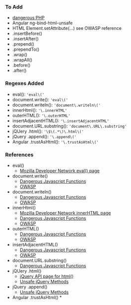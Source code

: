 ### To Add
* [dangerous PHP](https://www.eukhost.com/blog/webhosting/dangerous-php-functions-must-be-disabled)
* Angular ng-bind-html-unsafe
* HTML Element.setAttribute(...) see OWASP reference
* .insertBefore()
* .insertAfter()
* .prepend()
* .prependTo()
* .wrap()
* .wrapAll()
* .before()
* .after()

### Regexes Added
* eval(): `'eval\('`
* document.write(): `'eval\('`
* document.writeln(): `'document\.writeln\('`
* innerHtml(): `'\.innerHTML'`
* outerHTML(): `'\.outerHTML'`
* insertAdjacentHTML(): `'\.insertAdjacentHTML'`
* document.URL.substring(): `'document\.URL\.substring'`
* jQUery .html(): `'\$\(.*\)\.html\('`
* jQuery .append(): `'\.append\('`
* Angular .trustAsHtml(): `'\.trustAsHtml\('`

### References
* eval()
    * [Mozilla Developer Network eval() page](https://developer.mozilla.org/en-US/docs/Web/JavaScript/Reference/Global_Objects/eval)
* document.write()
    * [Dangerous Javascript Functions](http://blog.blueclosure.com/2017/09/javascript-dangerous-functions-part-1.html)
    * [OWASP](https://www.owasp.org/index.php/DOM_based_XSS_Prevention_Cheat_Sheet)
* document.writeln()
    * [Dangerous Javascript Functions](http://blog.blueclosure.com/2017/09/javascript-dangerous-functions-part-1.html)
    * [OWASP](https://www.owasp.org/index.php/DOM_based_XSS_Prevention_Cheat_Sheet)
* innerHtml()
    * [Mozilla Developer Network innerHTML page](https://developer.mozilla.org/en-US/docs/Web/API/Element/innerHTML)
    * [Dangerous Javascript Functions](http://blog.blueclosure.com/2017/09/javascript-dangerous-functions-part-1.html)
    * [OWASP](https://www.owasp.org/index.php/DOM_based_XSS_Prevention_Cheat_Sheet)
* outerHTML()
    * [Dangerous Javascript Functions](http://blog.blueclosure.com/2017/09/javascript-dangerous-functions-part-1.html)
    * [OWASP](https://www.owasp.org/index.php/DOM_based_XSS_Prevention_Cheat_Sheet)
* insertAdjacentHTML()
    * [Dangerous Javascript Functions](http://blog.blueclosure.com/2017/09/javascript-dangerous-functions-part-1.html)
    * [OWASP](https://www.owasp.org/index.php/DOM_based_XSS_Prevention_Cheat_Sheet)
* document.URL.substring()
    * [Dangerous Javascript Functions](http://blog.blueclosure.com/2017/09/javascript-dangerous-functions-part-1.html)
* jQUery .html()
    * [jQuery API page for html()](https://api.jquery.com/html/)
    * [Unsafe jQuery Methods](https://coderwall.com/p/h5lqla/safe-vs-unsafe-jquery-methods)
* jQuery .append()
    * [Unsafe jQuery Methods](https://coderwall.com/p/h5lqla/safe-vs-unsafe-jquery-methods)
* Angular .trustAsHtml()
    * 